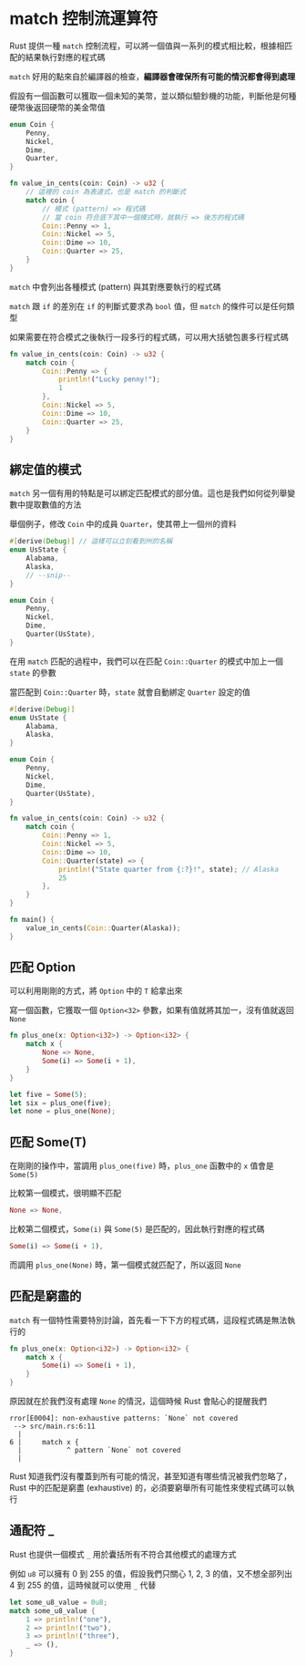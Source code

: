# match 控制流運算符

Rust 提供一種 `match` 控制流程，可以將一個值與一系列的模式相比較，根據相匹配的結果執行對應的程式碼

`match` 好用的點來自於編譯器的檢查，**編譯器會確保所有可能的情況都會得到處理**

假設有一個函數可以獲取一個未知的美幣，並以類似驗鈔機的功能，判斷他是何種硬幣後返回硬幣的美金幣值

```rust
enum Coin {
    Penny,
    Nickel,
    Dime,
    Quarter,
}

fn value_in_cents(coin: Coin) -> u32 {
    // 這裡的 coin 為表達式，也是 match 的判斷式
    match coin {
        // 模式 (pattern) => 程式碼
        // 當 coin 符合底下其中一個模式時，就執行 => 後方的程式碼
        Coin::Penny => 1,
        Coin::Nickel => 5,
        Coin::Dime => 10,
        Coin::Quarter => 25,
    }
}
```

`match` 中會列出各種模式 (pattern) 與其對應要執行的程式碼

`match` 跟 `if` 的差別在 `if` 的判斷式要求為 `bool` 值，但 `match` 的條件可以是任何類型

如果需要在符合模式之後執行一段多行的程式碼，可以用大括號包裹多行程式碼

```rust
fn value_in_cents(coin: Coin) -> u32 {
    match coin {
        Coin::Penny => {
            println!("Lucky penny!");
            1
        },
        Coin::Nickel => 5,
        Coin::Dime => 10,
        Coin::Quarter => 25,
    }
}
```

## 綁定值的模式

`match` 另一個有用的特點是可以綁定匹配模式的部分值。這也是我們如何從列舉變數中提取數值的方法

舉個例子，修改 `Coin` 中的成員 `Quarter`，使其帶上一個州的資料

```rust
#[derive(Debug)] // 這樣可以立刻看到州的名稱
enum UsState {
    Alabama,
    Alaska,
    // --snip--
}

enum Coin {
    Penny,
    Nickel,
    Dime,
    Quarter(UsState),
}
```

在用 `match` 匹配的過程中，我們可以在匹配 `Coin::Quarter` 的模式中加上一個 `state` 的參數

當匹配到 `Coin::Quarter` 時，`state` 就會自動綁定 `Quarter` 設定的值

```rust
#[derive(Debug)]
enum UsState {
    Alabama,
    Alaska,
}

enum Coin {
    Penny,
    Nickel,
    Dime,
    Quarter(UsState),
}

fn value_in_cents(coin: Coin) -> u32 {
    match coin {
        Coin::Penny => 1,
        Coin::Nickel => 5,
        Coin::Dime => 10,
        Coin::Quarter(state) => {
            println!("State quarter from {:?}!", state); // Alaska
            25
        },
    }
}

fn main() {
    value_in_cents(Coin::Quarter(Alaska));
}
```

## 匹配 Option

可以利用剛剛的方式，將 `Option` 中的 `T` 給拿出來

寫一個函數，它獲取一個 `Option<32>` 參數，如果有值就將其加一，沒有值就返回 `None`

```rust
fn plus_one(x: Option<i32>) -> Option<i32> {
    match x {
        None => None,
        Some(i) => Some(i + 1),
    }
}

let five = Some(5);
let six = plus_one(five);
let none = plus_one(None);
```

## 匹配 Some(T)

在剛剛的操作中，當調用 `plus_one(five)` 時，`plus_one` 函數中的 `x` 值會是 `Some(5)`

比較第一個模式，很明顯不匹配

```rust
None => None,
```

比較第二個模式，`Some(i)` 與 `Some(5)` 是匹配的，因此執行對應的程式碼

```rust
Some(i) => Some(i + 1),
```

而調用 `plus_one(None)` 時，第一個模式就匹配了，所以返回 `None`

## 匹配是窮盡的

`match` 有一個特性需要特別討論，首先看一下下方的程式碼，這段程式碼是無法執行的

```rust
fn plus_one(x: Option<i32>) -> Option<i32> {
    match x {
        Some(i) => Some(i + 1),
    }
}
```

原因就在於我們沒有處理 `None` 的情況，這個時候 Rust 會貼心的提醒我們

```text
rror[E0004]: non-exhaustive patterns: `None` not covered
 --> src/main.rs:6:11
  |
6 |     match x {
  |           ^ pattern `None` not covered
  |
```

Rust 知道我們沒有覆蓋到所有可能的情況，甚至知道有哪些情況被我們忽略了，Rust 中的匹配是窮盡 (exhaustive) 的，必須要窮舉所有可能性來使程式碼可以執行

## 通配符 \_

Rust 也提供一個模式 `_` 用於囊括所有不符合其他模式的處理方式

例如 `u8` 可以擁有 0 到 255 的值，假設我們只關心 1, 2, 3 的值，又不想全部列出 4 到 255 的值，這時候就可以使用 `_` 代替

```rust
let some_u8_value = 0u8;
match some_u8_value {
    1 => println!("one"),
    2 => println!("two"),
    3 => println!("three"),
    _ => (),
}
```
